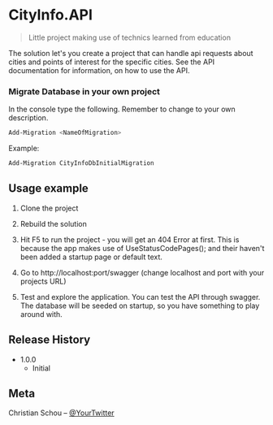 # CityInfo.API
> Little project making use of technics learned from education


The solution let's you create a project that can handle api requests about cities and points of interest for the specific cities. See the API documentation for information, on how to use the API.


### Migrate Database in your own project

In the console type the following. Remember to change <NameOfMigration> to your own description.

```sh
Add-Migration <NameOfMigration>
```
Example:

```sh
Add-Migration CityInfoDbInitialMigration
```

## Usage example

1. Clone the project

2. Rebuild the solution

3. Hit F5 to run the project - you will get an 404 Error at first. This is because the app makes use of UseStatusCodePages(); and their haven't been added a startup page or default text.

4. Go to http://localhost:port/swagger (change localhost and port with your projects URL)

5. Test and explore the application. You can test the API through swagger. The database will be seeded on startup, so you have something to play around with.

## Release History

* 1.0.0
    * Initial

## Meta

Christian Schou – [@YourTwitter](https://twitter.com/)
